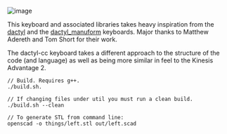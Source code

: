 ![image](https://i.redd.it/zhrj9a4d1gt41.jpg)

This keyboard and associated libraries takes heavy inspiration from the
 [dactyl](https://github.com/adereth/dactyl-keyboard) and
the [dactyl_manuform](https://github.com/abstracthat/dactyl-manuform) keyboards.
 Major thanks to Matthew Adereth and Tom Short for their work.

The dactyl-cc keyboard takes a different approach to the structure of the code (and language)
 as well as being more similar in feel to the Kinesis Advantage 2.

```
// Build. Requires g++.
./build.sh.

// If changing files under util you must run a clean build.
./build.sh --clean

// To generate STL from command line:
openscad -o things/left.stl out/left.scad
```
